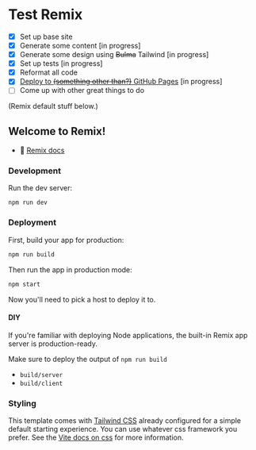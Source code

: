 # Test Remix

* [x] Set up base site
* [x] Generate some content [in progress]
* [x] Generate some design using ~~Bulma~~ Tailwind [in progress]
* [x] Set up tests [in progress]
* [x] Reformat all code
* [x] [Deploy to ~~(something other than?)~~ GitHub Pages](https://j9t.github.io/test-remix/) [in progress]
* [ ] Come up with other great things to do

(Remix default stuff below.)

## Welcome to Remix!

- 📖 [Remix docs](https://remix.run/docs)

### Development

Run the dev server:

```shellscript
npm run dev
```

### Deployment

First, build your app for production:

```sh
npm run build
```

Then run the app in production mode:

```sh
npm start
```

Now you'll need to pick a host to deploy it to.

#### DIY

If you're familiar with deploying Node applications, the built-in Remix app server is production-ready.

Make sure to deploy the output of `npm run build`

- `build/server`
- `build/client`

### Styling

This template comes with [Tailwind CSS](https://tailwindcss.com/) already configured for a simple default starting experience. You can use whatever css framework you prefer. See the [Vite docs on css](https://vitejs.dev/guide/features.html#css) for more information.